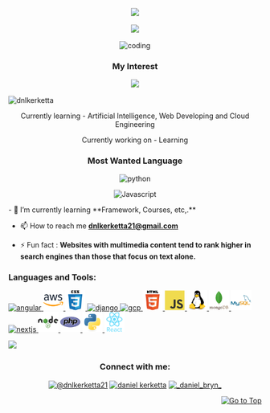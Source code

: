 <p align="center">
  <img src="https://github.com/user-attachments/assets/7b9297e2-26f7-4aa9-8ee2-83eb55cdd119"/>
</p>
<p align="center">
   <img src="https://readme-typing-svg.demolab.com?font=Roboto+Slab&color=%237E3ACE&size=35&center=true&vCenter=true&width=450&duration=1500&pause=1000&lines=DNIEL+KERKETTA;FULL-STACK+DEVELOPER" width="auto" height="35"/>
</p>
<p align="center">
  <img alt="coding" width="300" height="auto" src="https://camo.githubusercontent.com/2366b34bb903c09617990fb5fff4622f3e941349e846ddb7e73df872a9d21233/68747470733a2f2f63646e2e6472696262626c652e636f6d2f75736572732f3733303730332f73637265656e73686f74732f363538313234332f6176656e746f2e676966"/>
</p>
<h3 align="center">My Interest</h3>
<p align="center">
   <img src="https://readme-typing-svg.demolab.com?font=Roboto+Slab&color=%237E3ACE&size=35&center=true&vCenter=true&width=450&duration=1500&pause=1000&lines=ARTIFICIAL+INTELLIGENT;WEB+DEVELOPER; CLOUD+ENGINEER" width="auto" height="35"/>
</p>
<p align="left"> <img src="https://komarev.com/ghpvc/?username=dnlkerketta&label=Profile%20views&color=0e75b6&style=flat" alt="dnlkerketta" /> </p>
<p align="center">Currently learning - Artificial Intelligence, Web Developing and Cloud Engineering</p>
<p align="center">Currently working on - Learning</p>
<h3 align="center">Most Wanted Language</h3>
<p align="center">
    <img alt="python" width="65" height="65"
      src="https://github.com/user-attachments/assets/25edc4fd-3393-426b-ab9c-a97f64ac3db7"+
      />
  </p>
<p align="center">
  <img alt="Javascript" width="65" height="65"
    src="https://github.com/user-attachments/assets/fffd992a-b0f5-4746-9f07-9515450ecb3d"/>
</p>
- 🌱 I’m currently learning **Framework, Courses, etc,.**

- 📫 How to reach me **dnlkerketta21@gmail.com**

- ⚡ Fun fact : **Websites with multimedia content tend to rank higher in search engines than those that focus on text alone.**

<h3 align="left">Languages and Tools:</h3>
<p align="left"> <a href="https://angular.io" target="_blank" rel="noreferrer"> <img src="https://angular.io/assets/images/logos/angular/angular.svg" alt="angular" width="40" height="40"/> </a> <a href="https://aws.amazon.com" target="_blank" rel="noreferrer"> <img src="https://raw.githubusercontent.com/devicons/devicon/master/icons/amazonwebservices/amazonwebservices-original-wordmark.svg" alt="aws" width="40" height="40"/> </a> <a href="https://www.w3schools.com/css/" target="_blank" rel="noreferrer"> <img src="https://raw.githubusercontent.com/devicons/devicon/master/icons/css3/css3-original-wordmark.svg" alt="css3" width="40" height="40"/> </a> <a href="https://www.djangoproject.com/" target="_blank" rel="noreferrer"> <img src="https://cdn.worldvectorlogo.com/logos/django.svg" alt="django" width="40" height="40"/> </a> <a href="https://cloud.google.com" target="_blank" rel="noreferrer"> <img src="https://www.vectorlogo.zone/logos/google_cloud/google_cloud-icon.svg" alt="gcp" width="40" height="40"/> </a> <a href="https://www.w3.org/html/" target="_blank" rel="noreferrer"> <img src="https://raw.githubusercontent.com/devicons/devicon/master/icons/html5/html5-original-wordmark.svg" alt="html5" width="40" height="40"/> </a> <a href="https://developer.mozilla.org/en-US/docs/Web/JavaScript" target="_blank" rel="noreferrer"> <img src="https://raw.githubusercontent.com/devicons/devicon/master/icons/javascript/javascript-original.svg" alt="javascript" width="40" height="40"/> </a> <a href="https://www.linux.org/" target="_blank" rel="noreferrer"> <img src="https://raw.githubusercontent.com/devicons/devicon/master/icons/linux/linux-original.svg" alt="linux" width="40" height="40"/> </a> <a href="https://www.mongodb.com/" target="_blank" rel="noreferrer"> <img src="https://raw.githubusercontent.com/devicons/devicon/master/icons/mongodb/mongodb-original-wordmark.svg" alt="mongodb" width="40" height="40"/> </a> <a href="https://www.mysql.com/" target="_blank" rel="noreferrer"> <img src="https://raw.githubusercontent.com/devicons/devicon/master/icons/mysql/mysql-original-wordmark.svg" alt="mysql" width="40" height="40"/> </a> <a href="https://nextjs.org/" target="_blank" rel="noreferrer"> <img src="https://cdn.worldvectorlogo.com/logos/nextjs-2.svg" alt="nextjs" width="40" height="40"/> </a> <a href="https://nodejs.org" target="_blank" rel="noreferrer"> <img src="https://raw.githubusercontent.com/devicons/devicon/master/icons/nodejs/nodejs-original-wordmark.svg" alt="nodejs" width="40" height="40"/> </a> <a href="https://www.php.net" target="_blank" rel="noreferrer"> <img src="https://raw.githubusercontent.com/devicons/devicon/master/icons/php/php-original.svg" alt="php" width="40" height="40"/> </a> <a href="https://www.python.org" target="_blank" rel="noreferrer"> <img src="https://raw.githubusercontent.com/devicons/devicon/master/icons/python/python-original.svg" alt="python" width="40" height="40"/> </a> <a href="https://reactjs.org/" target="_blank" rel="noreferrer"> <img src="https://raw.githubusercontent.com/devicons/devicon/master/icons/react/react-original-wordmark.svg" alt="react" width="40" height="40"/> </a> </p>
<p align="left">
  <img src="https://github-readme-quotes-bay.vercel.app/quote?theme=merko&animation=default&layout=samuel&font=Calligraffitti&quoteType=quote-for-the-day&bgColor=default&fontColor=olive" />
</p>
<h3 align="center">Connect with me:</h3>
<p align="center">
<a href="https://twitter.com/@dnlkerketta21" target="blank"><img align="center" src="https://raw.githubusercontent.com/rahuldkjain/github-profile-readme-generator/master/src/images/icons/Social/twitter.svg" alt="@dnlkerketta21" height="40" width="50" /></a>
<a href="https://fb.com/daniel kerketta" target="blank"><img align="center" src="https://raw.githubusercontent.com/rahuldkjain/github-profile-readme-generator/master/src/images/icons/Social/facebook.svg" alt="daniel kerketta" height="40" width="50" /></a>
<a href="https://instagram.com/_daniel_bryn_" target="blank"><img align="center" src="https://raw.githubusercontent.com/rahuldkjain/github-profile-readme-generator/master/src/images/icons/Social/instagram.svg" alt="_daniel_bryn_" height="40" width="50" /></a>
</p>


<p align="right"><a href="#top"><img src="https://img.shields.io/static/v1?label&message=Go+to+Top&color=0b6ab3&style=flat&logo" alt="Go to Top" /></a></p>

<!---
dnlkerketta/dnlkerketta is a ✨ special ✨ repository because its `README.md` (this file) appears on your GitHub profile.
You can click the Preview link to take a look at your changes.
--->
